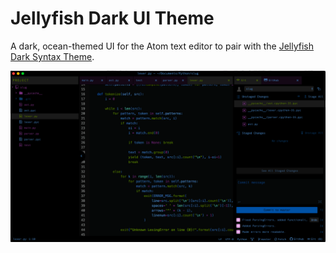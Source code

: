 # Jellyfish Dark UI Theme

A dark, ocean-themed UI for the Atom text editor to pair with the [Jellyfish Dark Syntax Theme](https://atom.io/themes/jellyfish-dark-syntax).

![Jellyfish Dark UI in action](https://github.com/fuzzballcat/jellyfish-dark-ui/raw/master/img/ui.png)
